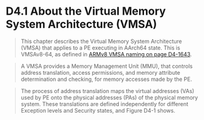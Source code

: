 # D4.1 About the Virtual Memory System Architecture (VMSA)

>This chapter describes the Virtual Memory System Architecture (VMSA) 
>that applies to a PE executing in AArch64 state.
>This is VMSAv8-64, as defined in [ARMv8 VMSA naming on page D4-1643](todo.md).


>A VMSA provides a Memory Management Unit (MMU), 
>that controls address translation, access permissions,
>and memory attribute determination and checking, 
>for memory accesses made by the PE.


>The process of address translation maps the virtual addresses (VAs) used by 
>PE onto the physical addresses (PAs) of the physical memory system. 
>These translations are defined independently for different Exception levels
>and Security states, and Figure D4-1 shows.

